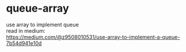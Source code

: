 # queue-array
use array to implement queue  
read in medium:  
https://medium.com/@z9508010531/use-array-to-implement-a-queue-7b54d941e10d
